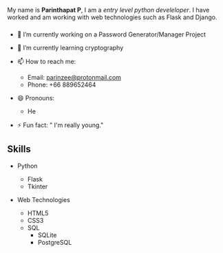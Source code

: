 
My name is **Parinthapat P**, I am a *entry level python develeloper*. I have worked and am working with web technologies such as Flask and Django. 

### 
- 🔭 I’m currently working on a Password Generator/Manager Project

- 🌱 I’m currently learning cryptography

- 📫 How to reach me: 
  - Email: parinzee@protonmail.com
  - Phone: +66 889652464
  
- 😄 Pronouns:
  - He
  
- ⚡ Fun fact: " I'm really young."

## Skills

+ Python
  + Flask
  + Tkinter


+ Web Technologies
  + HTML5
  + CSS3
  + SQL
    + SQLite
    + PostgreSQL
  

